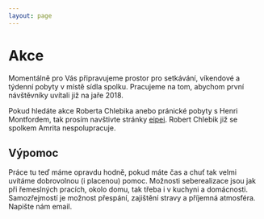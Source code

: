 ```yaml
---
layout: page
---
```


# Akce

Momentálně pro Vás připravujeme prostor pro setkávání, víkendové a týdenní pobyty v místě sídla spolku. Pracujeme na tom, abychom první návštěvníky uvítali již na jaře 2018.

<p class="message">
  Pokud hledáte akce Roberta Chlebika anebo pránické pobyty s Henri Montfordem, tak prosím navštivte stránky <a href="http://eipei.eu">eipei</a>. Robert Chlebik již se spolkem Amrita nespolupracuje.
</p>

## Výpomoc

Práce tu teď máme opravdu hodně, pokud máte čas a chuť tak velmi uvítáme dobrovolnou (i placenou) pomoc. Možnosti seberealizace jsou jak při řemeslných pracích, okolo domu, tak třeba i v kuchyni a domácnosti. Samozřejmostí je možnost přespání, zajištění stravy a příjemná atmosféra. Napište nám email.
